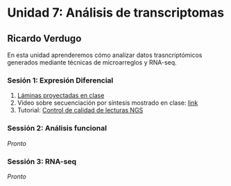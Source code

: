 # Unidad 7: Análisis de transcriptomas #
## Ricardo Verdugo ##

En esta unidad aprenderemos cómo analizar datos trasncriptómicos generados mediante técnicas de microarreglos y RNA-seq.

### Sesión 1: Expresión Diferencial ###

1. [Láminas proyectadas en clase](Unidad7/Sesion1_Analisis_expresion_diferencial_2019.pdf)
2. Video sobre secuenciación por síntesis mostrado en clase: [link](https://www.youtube.com/watch?v=0hXl1gv_dEo)
3. Tutorial: [Control de calidad de lecturas NGS](Tutorial_Control_de_calidad_de_lecturas_NGS.md)

### Sessión 2: Análisis funcional ###
*Pronto*

### Sessión 3: RNA-seq ###
*Pronto*


